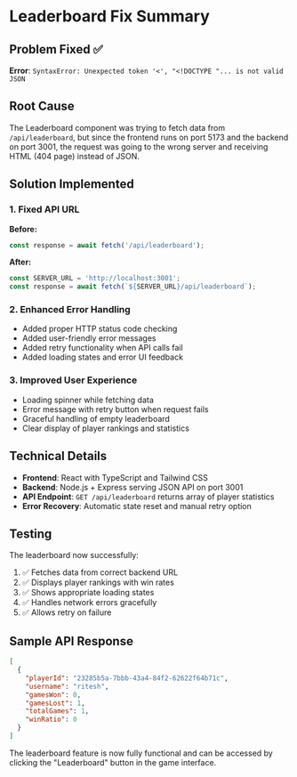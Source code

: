 # Leaderboard Fix Summary

## Problem Fixed ✅
**Error**: `SyntaxError: Unexpected token '<', "<!DOCTYPE "... is not valid JSON`

## Root Cause
The Leaderboard component was trying to fetch data from `/api/leaderboard`, but since the frontend runs on port 5173 and the backend on port 3001, the request was going to the wrong server and receiving HTML (404 page) instead of JSON.

## Solution Implemented

### 1. Fixed API URL
**Before:**
```typescript
const response = await fetch('/api/leaderboard');
```

**After:**
```typescript
const SERVER_URL = 'http://localhost:3001';
const response = await fetch(`${SERVER_URL}/api/leaderboard`);
```

### 2. Enhanced Error Handling
- Added proper HTTP status code checking
- Added user-friendly error messages
- Added retry functionality when API calls fail
- Added loading states and error UI feedback

### 3. Improved User Experience
- Loading spinner while fetching data
- Error message with retry button when request fails
- Graceful handling of empty leaderboard
- Clear display of player rankings and statistics

## Technical Details
- **Frontend**: React with TypeScript and Tailwind CSS
- **Backend**: Node.js + Express serving JSON API on port 3001
- **API Endpoint**: `GET /api/leaderboard` returns array of player statistics
- **Error Recovery**: Automatic state reset and manual retry option

## Testing
The leaderboard now successfully:
1. ✅ Fetches data from correct backend URL
2. ✅ Displays player rankings with win rates
3. ✅ Shows appropriate loading states
4. ✅ Handles network errors gracefully
5. ✅ Allows retry on failure

## Sample API Response
```json
[
  {
    "playerId": "23285b5a-7bbb-43a4-84f2-62622f64b71c",
    "username": "ritesh",
    "gamesWon": 0,
    "gamesLost": 1,
    "totalGames": 1,
    "winRatio": 0
  }
]
```

The leaderboard feature is now fully functional and can be accessed by clicking the "Leaderboard" button in the game interface.